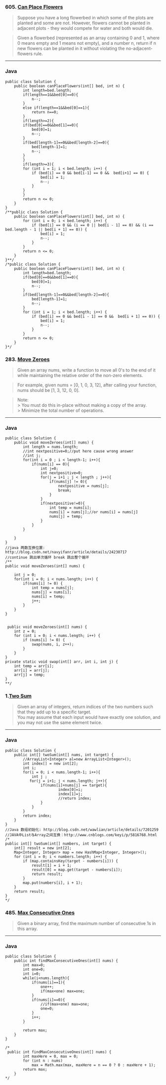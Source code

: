 ### 605. [Can Place Flowers](https://leetcode.com/problems/can-place-flowers/#/description)
>Suppose you have a long flowerbed in which some of the plots are planted and some are not. However, flowers cannot be planted in adjacent plots - they would compete for water and both would die.  

>Given a flowerbed (represented as an array containing 0 and 1, where 0 means empty and 1 means not empty), and a number n, return if n new flowers can be planted in it without violating the no-adjacent-flowers rule.  
----
### Java
```
public class Solution {
    public boolean canPlaceFlowers(int[] bed, int n) {
        int length=bed.length;
        if(length==1&&bed[0]==0){
            n--;
        }
        else if(length==1&&bed[0]==1){
            return n==0;
        }
        if(length>=2){
        if(bed[0]==0&&bed[1]==0){
            bed[0]=1;
            n--;
        }
        if(bed[length-1]==0&&bed[length-2]==0){
            bed[length-1]=1;
            n--;
        }
        }
        if(length>=3){
        for (int i = 1; i < bed.length; i++) {
            if (bed[i] == 0 && bed[i-1] == 0 &&  bed[i+1] == 0) {
                bed[i] = 1;
                n--;
            }
        }
        }
        return n <= 0;        
    }
}
/**public class Solution {
    public boolean canPlaceFlowers(int[] bed, int n) {
        for (int i = 0; i < bed.length; i++) {
            if (bed[i] == 0 && (i == 0 || bed[i - 1] == 0) && (i == bed.length - 1 || bed[i + 1] == 0)) {
                bed[i] = 1;
                n--;
            }
        }
        return n <= 0;        
    }
}**/ 
/*public class Solution {
    public boolean canPlaceFlowers(int[] bed, int n) {
        int length=bed.length;
        if(bed[0]==0&&bed[1]==0){
            bed[0]=1;
            n--;
        }
        if(bed[length-1]==0&&bed[length-2]==0){
            bed[length-1]=1;
            n--;
        }
        for (int i = 1; i < bed.length; i++) {
            if (bed[i] == 0 && bed[i - 1] == 0 &&  bed[i + 1] == 0)) {
                bed[i] = 1;
                n--;
            }
        }
        return n <= 0;        
    }
}*/
```
### 283. [Move Zeroes](https://leetcode.com/problems/move-zeroes/#/description)
> Given an array nums, write a function to move all 0's to the end of it while maintaining the relative order of the non-zero elements.  

>For example, given nums = [0, 1, 0, 3, 12], after calling your function, nums should be [1, 3, 12, 0, 0].  

>Note:  
    >  You must do this in-place without making a copy of the array.  
    >  Minimize the total number of operations.  
 ----

### Java
```
public class Solution {
    public void moveZeroes(int[] nums) {
        int length = nums.length;
        //int nextpositive=0;//put here cause wrong answer
        //int j;
        for(int i = 0 ; i < length-1; i++){
            if(nums[i] == 0){
                int j=0;
                int nextpositive=0;
                for(j = i+1 ; j < length ; j++){
                    if(nums[j] != 0){
                        nextpositive = nums[j];
                        break;
                    }
                }
                if(nextpositive!=0){
                    int temp = nums[i];
                    nums[i] = nums[j];//or nums[i] = nums[j]
                    nums[j] = temp;
                }
            }
        }
        
    }
}
//java 两数互换位置: http://blog.csdn.net/navyifanr/article/details/24230717
//continue 跳出单次循环 break 跳出整个循环
/**
public void moveZeroes(int[] nums) {

    int j = 0;
    for(int i = 0; i < nums.length; i++) {
        if(nums[i] != 0) {
            int temp = nums[j];
            nums[j] = nums[i];
            nums[i] = temp;
            j++;
        }
    }
}


 public void moveZeroes(int[] nums) {
    int z = 0;
    for (int i = 0; i < nums.length; i++) {
        if (nums[i] != 0) {
            swap(nums, i, z++);
        }
    }
}
private static void swap(int[] arr, int i, int j) {
    int temp = arr[i];
    arr[i] = arr[j];
    arr[j] = temp;
}
**/
```
### 1.[Two Sum](https://leetcode.com/problems/two-sum/#/description)
>Given an array of integers, return indices of the two numbers such that they add up to a specific target.  
>You may assume that each input would have exactly one solution, and you may not use the same element twice.  
----
### Java
```
public class Solution {
    public int[] twoSum(int[] nums, int target) {
        //ArrayList<Integer> al=new ArrayList<Integer>();
        int index[] = new int[2]; 
        int i;
        for(i = 0; i < nums.length-1; i++){
            int j ;
           for(j = i+1; j < nums.length; j++){
                if(nums[i]+nums[j] == target){
                        index[0]=i;
                        index[1]=j;
                        //return index;
                }
            }
        }
        return index;
    }
}
//Java 数组初始化: http://blog.csdn.net/wawlian/article/details/7201259
//JAVA中List与Array之间互换：http://www.cnblogs.com/keyi/p/5816768.html
/*
public int[] twoSum(int[] numbers, int target) {
    int[] result = new int[2];
    Map<Integer, Integer> map = new HashMap<Integer, Integer>();
    for (int i = 0; i < numbers.length; i++) {
        if (map.containsKey(target - numbers[i])) {
            result[1] = i + 1;
            result[0] = map.get(target - numbers[i]);
            return result;
        }
        map.put(numbers[i], i + 1);
    }
    return result;
}
*/

```
### 485. [Max Consecutive Ones](https://leetcode.com/problems/max-consecutive-ones/#/description)
> Given a binary array, find the maximum number of consecutive 1s in this array.
----
### Java
```
public class Solution {
    public int findMaxConsecutiveOnes(int[] nums) {
        int max=0;
        int one=0;
        int i=0;
        while(i<nums.length){
            if(nums[i]==1){
                one++;
                if(max<one) max=one;
            }
            if(nums[i]==0){
                //if(max<one) max=one;
                one=0;
            }
            i++;
        }
       
        return max;
    }
}

/*
 public int findMaxConsecutiveOnes(int[] nums) {
        int maxHere = 0, max = 0;
        for (int n : nums)
            max = Math.max(max, maxHere = n == 0 ? 0 : maxHere + 1);
        return max; 
    } 
*/
```
